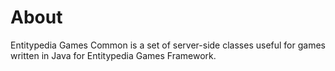 ﻿# About
Entitypedia Games Common is a set of server-side classes useful for games written in Java for Entitypedia Games Framework.